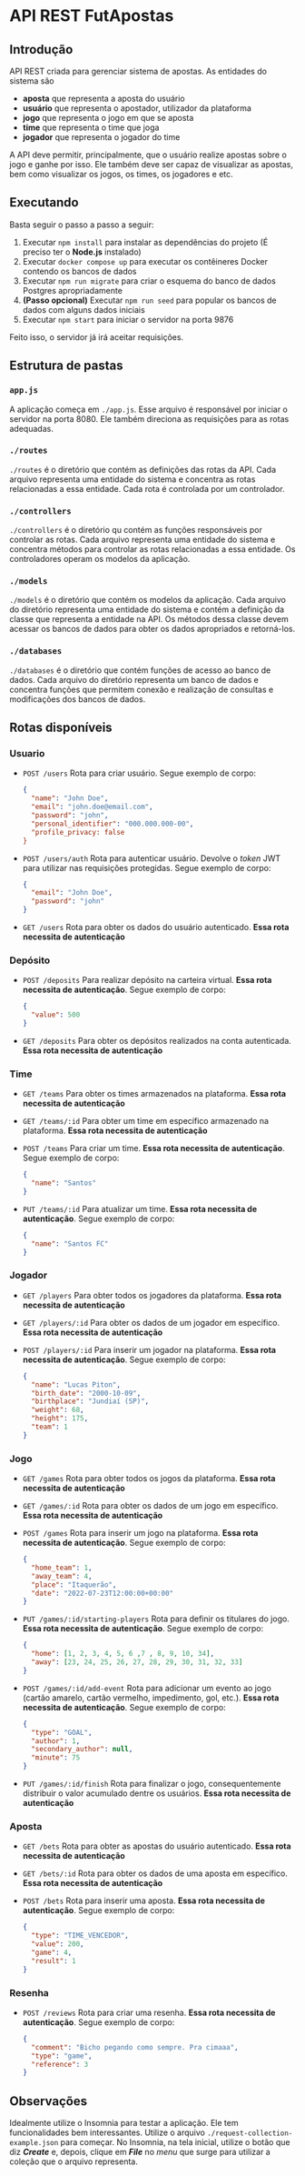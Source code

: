 # API REST FutApostas

## Introdução

API REST criada para gerenciar sistema de apostas. As entidades do sistema são 

- **aposta** que representa a aposta do usuário
- **usuário** que representa o apostador, utilizador da plataforma
- **jogo** que representa o jogo em que se aposta
- **time** que representa o time que joga 
- **jogador** que representa o jogador do time 

A API deve permitir, principalmente, que o usuário realize apostas sobre o jogo e ganhe por isso. Ele também deve ser capaz de visualizar as apostas, bem como visualizar os jogos, os times, os jogadores e etc.

## Executando

Basta seguir o passo a passo a seguir:

1. Executar `npm install` para instalar as dependências do projeto (É preciso ter o **Node.js** instalado)
2. Executar `docker compose up` para executar os contêineres Docker contendo os bancos de dados 
3. Executar `npm run migrate` para criar o esquema do banco de dados Postgres apropriadamente
4. **(Passo opcional)** Executar `npm run seed` para popular os bancos de dados com alguns dados iniciais
3. Executar `npm start` para iniciar o servidor na porta 9876 

Feito isso, o servidor já irá aceitar requisições.

## Estrutura de pastas

### **`app.js`**

A aplicação começa em `./app.js`. Esse arquivo é responsável por iniciar o servidor na porta 8080. Ele também direciona as requisições para as rotas adequadas.

### **`./routes`**

`./routes` é o diretório que contém as definições das rotas da API. Cada arquivo representa uma entidade do sistema e concentra as rotas relacionadas a essa entidade. Cada rota é controlada por um controlador.

### **`./controllers`**

`./controllers` é o diretório qu contém as funções responsáveis por controlar as rotas. Cada arquivo representa uma entidade do sistema e concentra métodos para controlar as rotas relacionadas a essa entidade. Os controladores operam os modelos da aplicação.

### **`./models`**

`./models` é o diretório que contém os modelos da aplicação. Cada arquivo do diretório representa uma entidade do sistema e contém a definição da classe que representa a entidade na API. Os métodos dessa classe devem acessar os bancos de dados para obter os dados apropriados e retorná-los.

### **`./databases`**

`./databases` é o diretório que contém funções de acesso ao banco de dados. Cada arquivo do diretório representa um banco de dados e concentra funções que permitem conexão e realização de consultas e modificações dos bancos de dados.

## **Rotas disponíveis**

### **Usuario**

- `POST /users` Rota para criar usuário. Segue exemplo de corpo: 

  ```json
  {
    "name": "John Doe",
    "email": "john.doe@email.com",
    "password": "john",
    "personal_identifier": "000.000.000-00",
    "profile_privacy: false 
  }
  ```

- `POST /users/auth` Rota para autenticar usuário. Devolve o *token* JWT para utilizar nas requisições protegidas. Segue exemplo de corpo: 

  ```json
  {
    "email": "John Doe",
    "password": "john"
  }
  ```

- `GET /users` Rota para obter os dados do usuário autenticado. **Essa rota necessita de autenticação**

### **Depósito**

- `POST /deposits` Para realizar depósito na carteira virtual. **Essa rota necessita de autenticação**. Segue exemplo de corpo: 

  ```json
  { 
    "value": 500
  }
  ```

- `GET /deposits` Para obter os depósitos realizados na conta autenticada. **Essa rota necessita de autenticação**

### **Time**

- `GET /teams` Para obter os times armazenados na plataforma. **Essa rota necessita de autenticação**

- `GET /teams/:id` Para obter um time em específico armazenado na plataforma. **Essa rota necessita de autenticação**

- `POST /teams` Para criar um time. **Essa rota necessita de autenticação**. Segue exemplo de corpo: 

  ```json
  {
    "name": "Santos"
  }
  ```

- `PUT /teams/:id` Para atualizar um time. **Essa rota necessita de autenticação**. Segue exemplo de corpo: 

  ```json
  {
    "name": "Santos FC"
  }
  ```

### **Jogador**

- `GET /players` Para obter todos os jogadores da plataforma.  **Essa rota necessita de autenticação**

- `GET /players/:id` Para obter os dados de um jogador em específico. **Essa rota necessita de autenticação**

- `POST /players/:id` Para inserir um jogador na plataforma. **Essa rota necessita de autenticação**. Segue exemplo de corpo: 

  ```json
  {	
    "name": "Lucas Piton",
    "birth_date": "2000-10-09",
    "birthplace": "Jundiaí (SP)",
    "weight": 68,
    "height": 175,
    "team": 1
  }
  ```

### **Jogo**

- `GET /games` Rota para obter todos os jogos da plataforma. **Essa rota necessita de autenticação**

- `GET /games/:id` Rota para obter os dados de um jogo em específico. **Essa rota necessita de autenticação**

- `POST /games` Rota para inserir um jogo na plataforma. **Essa rota necessita de autenticação**. Segue exemplo de corpo: 
  
  ```json
  {
    "home_team": 1,
    "away_team": 4,
    "place": "Itaquerão",
    "date": "2022-07-23T12:00:00+00:00"
  }
  ```

- `PUT /games/:id/starting-players` Rota para definir os titulares do jogo. **Essa rota necessita de autenticação**. Segue exemplo de corpo: 

  ```json
  {
    "home": [1, 2, 3, 4, 5, 6 ,7 , 8, 9, 10, 34],
    "away": [23, 24, 25, 26, 27, 28, 29, 30, 31, 32, 33]
  }
  ```

- `POST /games/:id/add-event` Rota para adicionar um evento ao jogo (cartão amarelo, cartão vermelho, impedimento, gol, etc.). **Essa rota necessita de autenticação**. Segue exemplo de corpo: 

  ```json
  {
    "type": "GOAL",
    "author": 1,
    "secondary_author": null,
    "minute": 75
  }
  ```

- `PUT /games/:id/finish` Rota para finalizar o jogo, consequentemente distribuir o valor acumulado dentre os usuários. **Essa rota necessita de autenticação** 

### **Aposta**

- `GET /bets` Rota para obter as apostas do usuário autenticado. **Essa rota necessita de autenticação** 

- `GET /bets/:id` Rota para obter os dados de uma aposta em específico. **Essa rota necessita de autenticação** 

- `POST /bets` Rota para inserir uma aposta. **Essa rota necessita de autenticação**. Segue exemplo de corpo: 

  ```json
  {
    "type": "TIME_VENCEDOR",
    "value": 200,
    "game": 4,
    "result": 1
  }
  ```

### **Resenha**

- `POST /reviews` Rota para criar uma resenha. **Essa rota necessita de autenticação**. Segue exemplo de corpo: 

  ```json
  {
    "comment": "Bicho pegando como sempre. Pra cimaaa",
    "type": "game",
    "reference": 3
  }
  ```

## Observações

Idealmente utilize o Insomnia para testar a aplicação. Ele tem funcionalidades bem interessantes. Utilize o arquivo `./request-collection-example.json` para começar. No Insomnia, na tela inicial, utilize o botão que diz ***Create*** e, depois, clique em ***File*** no *menu* que surge para utilizar a coleção que o arquivo representa.